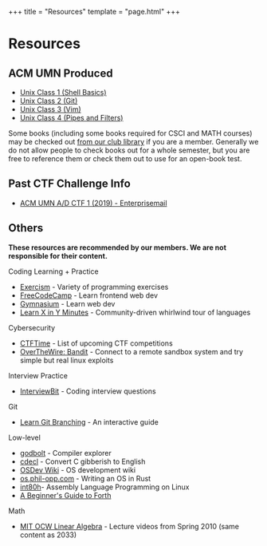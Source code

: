 +++
title = "Resources"
template = "page.html"
+++

Resources
=========

ACM UMN Produced
----------------

-	[Unix Class 1 (Shell Basics)](https://acm.umn.edu/~nathan/unix-videos/ACM-UNIX_2018-09-14_twopane.mp4)
-	[Unix Class 2 (Git)](https://acm.umn.edu/~nathan/unix-videos/ACM-UNIX_2018-09-21_widescreen.mp4)
-	[Unix Class 3 (Vim)](https://acm.umn.edu/~nathan/unix-videos/ACM-UNIX_2018-09-28_twopane.mp4)
-	[Unix Class 4 (Pipes and Filters)](https://acm.umn.edu/~nathan/unix-videos/ACM-UNIX_2018-10-05_twopane.mp4)

Some books (including some books required for CSCI and MATH courses) may be checked out [from our club library](https://docs.google.com/spreadsheets/d/1E41HMi-UMuuOjOiDlHnmpadpqBOudx8P2hRbqV7zZOo/edit?usp=sharing) if you are a member. Generally we do not allow people to check books out for a whole semester, but you are free to reference them or check them out to use for an open-book test.

Past CTF Challenge Info
-----------------------

- [ACM UMN A/D CTF 1 (2019) - Enterprisemail](https://louis.goessling.com/posts/acm-ctf3-enterprisemail/)

Others
------

**These resources are recommended by our members. We are not responsible for their content.**

Coding Learning + Practice

- [Exercism](https://exercism.io/) - Variety of programming exercises
- [FreeCodeCamp](https://www.freecodecamp.org/) - Learn frontend web dev
- [Gymnasium](https://thegymnasium.com/) - Learn web dev
- [Learn X in Y Minutes](https://learnxinyminutes.com/) - Community-driven whirlwind tour of languages

Cybersecurity

- [CTFTime](https://ctftime.org/) - List of upcoming CTF competitions
- [OverTheWire: Bandit](http://overthewire.org/wargames/bandit/) - Connect to a remote sandbox system and try simple but real linux exploits

Interview Practice

- [InterviewBit](https://www.interviewbit.com/) - Coding interview questions

Git

- [Learn Git Branching](https://learngitbranching.js.org/) - An interactive guide

Low-level

- [godbolt](https://godbolt.org/) - Compiler explorer
- [cdecl](https://cdecl.org/) - Convert C gibberish to English
- [OSDev Wiki](https://wiki.osdev.org/Main_Page) - OS development wiki
- [os.phil-opp.com](https://os.phil-opp.com/) - Writing an OS in Rust
- [int80h](http://www.int80h.org/)- Assembly Language Programming on Linux
- [A Beginner's Guide to Forth](http://galileo.phys.virginia.edu/classes/551.jvn.fall01/primer.htm)

Math

- [MIT OCW Linear Algebra](https://ocw.mit.edu/courses/mathematics/18-06-linear-algebra-spring-2010/video-lectures/) - Lecture videos from Spring 2010 (same content as 2033)


